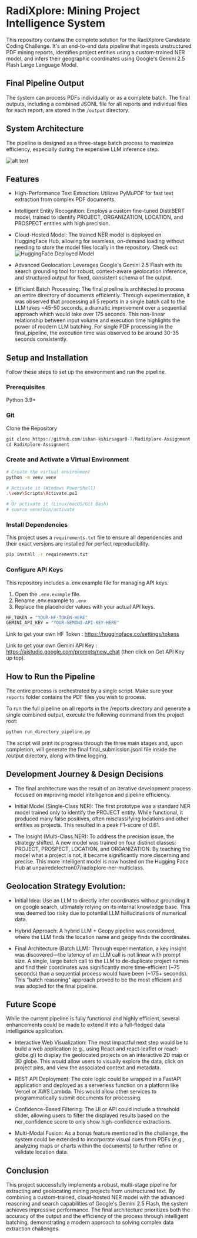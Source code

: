 # RadiXplore: Mining Project Intelligence System

This repository contains the complete solution for the RadiXplore Candidate Coding Challenge. It's an end-to-end data pipeline that ingests unstructured PDF mining reports, identifies project entities using a custom-trained NER model, and infers their geographic coordinates using Google's Gemini 2.5 Flash Large Language Model.

## Final Pipeline Output

The system can process PDFs individually or as a complete batch. The final outputs, including a combined JSONL file for all reports and individual files for each report, are stored in the `/output` directory.

## System Architecture

The pipeline is designed as a three-stage batch process to maximize efficiency, especially during the expensive LLM inference step.

![alt text](architecture.png)

## Features

- High-Performance Text Extraction: Utilizes PyMuPDF for fast text extraction from complex PDF documents.

- Intelligent Entity Recognition: Employs a custom fine-tuned DistilBERT model, trained to identify PROJECT, ORGANIZATION, LOCATION, and PROSPECT entities with high precision.

- Cloud-Hosted Model: The trained NER model is deployed on HuggingFace Hub, allowing for seamless, on-demand loading without needing to store the model files locally in the repository. Check out: ![HuggingFace Deployed Model](https://huggingface.co/unpairedelectron07/radixplore-ner-multiclass)

- Advanced Geolocation: Leverages Google's Gemini 2.5 Flash with its search grounding tool for robust, context-aware geolocation inference, and structured output for fixed, consistent schema of the output.

- Efficient Batch Processing: The final pipeline is architected to process an entire directory of documents efficiently. Through experimentation, it was observed that processing all 5 reports in a single batch call to the LLM takes ~45-50 seconds, a dramatic improvement over a sequential approach which would take over 175 seconds. This non-linear relationship between input volume and execution time highlights the power of modern LLM batching. For single PDF processing in the final_pipeline, the execution time was observed to be around 30-35 seconds consistently.

## Setup and Installation

Follow these steps to set up the environment and run the pipeline.

### Prerequisites

Python 3.9+

### Git

Clone the Repository

```python
git clone https://github.com/ishan-kshirsagar0-7/RadiXplore-Assignment.git
cd RadiXplore-Assignment
```

### Create and Activate a Virtual Environment

```bash
# Create the virtual environment
python -m venv venv

# Activate it (Windows PowerShell)
.\venv\Scripts\Activate.ps1

# Or activate it (Linux/macOS/Git Bash)
# source venv/bin/activate
```

### Install Dependencies
This project uses a `requirements.txt` file to ensure all dependencies and their exact versions are installed for perfect reproducibility.

```bash
pip install -r requirements.txt
```

### Configure API Keys
This repository includes a .env.example file for managing API keys.

1. Open the `.env.example` file.
2. Rename .env.example to `.env`
3. Replace the placeholder values with your actual API keys.

```bash
HF_TOKEN = "YOUR-HF-TOKEN-HERE"
GEMINI_API_KEY = "YOUR-GEMINI-API-KEY-HERE"
```

Link to get your own HF Token : https://huggingface.co/settings/tokens

Link to get your own Gemini API Key : https://aistudio.google.com/prompts/new_chat (then click on Get API Key up top).

## How to Run the Pipeline

The entire process is orchestrated by a single script. Make sure your `reports` folder contains the PDF files you wish to process.

To run the full pipeline on all reports in the /reports directory and generate a single combined output, execute the following command from the project root:

```python
python run_directory_pipeline.py
```

The script will print its progress through the three main stages and, upon completion, will generate the final final_submission.jsonl file inside the /output directory, along with time logging.

## Development Journey & Design Decisions

- The final architecture was the result of an iterative development process focused on improving model intelligence and pipeline efficiency.

- Initial Model (Single-Class NER): The first prototype was a standard NER model trained only to identify the PROJECT entity. While functional, it produced many false positives, often misclassifying locations and other entities as projects. This resulted in a peak F1-score of 0.61.

- The Insight (Multi-Class NER): To address the precision issue, the strategy shifted. A new model was trained on four distinct classes: PROJECT, PROSPECT, LOCATION, and ORGANIZATION. By teaching the model what a project is not, it became significantly more discerning and precise. This more intelligent model is now hosted on the Hugging Face Hub at unpairedelectron07/radixplore-ner-multiclass.

## Geolocation Strategy Evolution:

- Initial Idea: Use an LLM to directly infer coordinates without grounding it on google search, ultimately relying on its internal knowledge base. This was deemed too risky due to potential LLM hallucinations of numerical data.

- Hybrid Approach: A hybrid LLM + Geopy pipeline was considered, where the LLM finds the location name and geopy finds the coordinates.

- Final Architecture (Batch LLM): Through experimentation, a key insight was discovered—the latency of an LLM call is not linear with prompt size. A single, large batch call to the LLM to de-duplicate project names and find their coordinates was significantly more time-efficient (~75 seconds) than a sequential process would have been (~175+ seconds). This "batch reasoning" approach proved to be the most efficient and was adopted for the final pipeline.

## Future Scope

While the current pipeline is fully functional and highly efficient, several enhancements could be made to extend it into a full-fledged data intelligence application.

- Interactive Web Visualization: The most impactful next step would be to build a web application (e.g., using React and react-leaflet or react-globe.gl) to display the geolocated projects on an interactive 2D map or 3D globe. This would allow users to visually explore the data, click on project pins, and view the associated context and metadata.

- REST API Deployment: The core logic could be wrapped in a FastAPI application and deployed as a serverless function on a platform like Vercel or AWS Lambda. This would allow other services to programmatically submit documents for processing.

- Confidence-Based Filtering: The UI or API could include a threshold slider, allowing users to filter the displayed results based on the ner_confidence score to only show high-confidence extractions.

- Multi-Modal Fusion: As a bonus feature mentioned in the challenge, the system could be extended to incorporate visual cues from PDFs (e.g., analyzing maps or charts within the documents) to further refine or validate location data.

## Conclusion

This project successfully implements a robust, multi-stage pipeline for extracting and geolocating mining projects from unstructured text. By combining a custom-trained, cloud-hosted NER model with the advanced reasoning and search capabilities of Google's Gemini 2.5 Flash, the system achieves impressive performance. The final architecture prioritizes both the accuracy of the output and the efficiency of the process through intelligent batching, demonstrating a modern approach to solving complex data extraction challenges.

